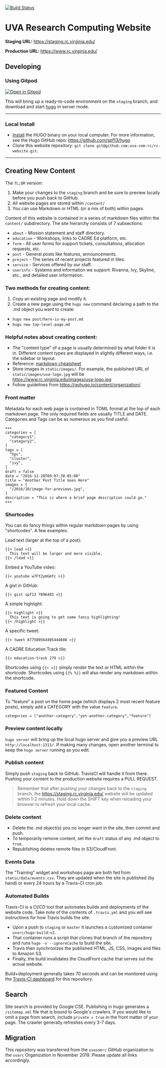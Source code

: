 [![Build Status](https://travis-ci.org/uvarc/rc-website.svg?branch=master)](https://travis-ci.org/uvarc/rc-website)

# UVA Research Computing Website

**Staging URL:**
https://staging.rc.virginia.edu/

**Production URL:**
https://www.rc.virginia.edu/

## Developing

### Using Gitpod

[![Open in Gitpod](https://gitpod.io/button/open-in-gitpod.svg)](https://gitpod.io/#https://github.com/uvarc/rc-website/tree/staging)

This will bring up a ready-to-code environment on the `staging` branch, and download and start [hugo](https://gohugo.io) in server mode.

- - -

### Local Install

* [Install](https://gohugo.io/overview/installing/) the HUGO binary on your local computer. For more information, see the Hugo GitHub repo: https://github.com/spf13/hugo
* Clone this website repository: `git clone git@github.com:uva-som-rc/rc-website.git`.

- - -

## Creating New Content

The `TL;DR` version:

1. Make your changes to the `staging` branch and be sure to preview locally before you push back to GitHub.
2. All website pages are stored within `/content/`
3. You can use Markdown or HTML (or a mix of both) within pages.

Content of this website is contained in a series of markdown files within the `content/` subdirectory. The site hierarchy consists of 7 subsections:

* `about` - Mission statement and staff directory.
* `education` - Workshops, links to CADRE Ed platform, etc.
* `form` - All user forms for support tickets, consultations, allocation requests, etc.
* `post` - General posts like features, announcements.
* `project` - The series of recent projects featured in tiles.
* `service` - Services offered by our staff.
* `userinfo` - Systems and information we support: Rivanna, Ivy, Skyline, etc., and detailed user information.

### Two methods for creating content:

1. Copy an existing page and modify it.
2. Create a new page using the `hugo new` command declaring a path to the .md object you want to create:
  * `hugo new post/here-is-my-post.md`
  * `hugo new top-level-page.md`
  
### Helpful notes about creating content:

  * The "content type" of a page is usually determined by what folder it is in. Different content types are displayed in slightly different ways, i.e. the sidebar or layout.
  * Reference: [markdown cheatsheet](https://github.com/adam-p/markdown-here/wiki/Markdown-Cheatsheet)
  * Store images in `static/images/`. For example, the published URL of `static/images/uva-logo.jpg` will be https://www.rc.virginia.edu/images/uva-logo.jpg
  * Follow guidelines from https://gohugo.io/content/organization/.

### Front matter

Metadata for each web page is contained in TOML format at the top of each markdown page. The only required fields are usually TITLE and DATE. Categories and Tags can be as numerous as you find useful.

    +++
    categories = [
      "category1",
      "category2",
    ]
    tags = [
      "hpc",
      "cluster",
      "ivy",
    ]
    draft = false
    date = "2016-12-20T09:07:38-05:00"
    title = "Another Post Title Goes Here"
    images = [
      "/2016/10/image-for-previews.jpg",
    ]
    description = "This is where a brief page description could go."
    +++

### Shortcodes

You can do fancy things within regular markdown pages by using "shortcodes". A few examples:

Lead text (larger at the top of a post):

    {{< lead >}}
      This text will be larger and more visible.
    {{< /lead >}}

Embed a YouTube video:

    {{< youtube w7Ft2ymGmfc >}}
    
A gist in GitHub:

    {{< gist spf13 7896402 >}}

A simple highlight:

    {{< highlight >}}
      This text is going to get some fancy highlighting!
    {{< /highlight >}}

A specific tweet:

    {{< tweet 877500564405444608 >}}

A CADRE Education Track tile:

    {{< education-track 279 >}}

Shortcodes using `{{< >}}` simply render the text or HTML within the shortcode. Shortcodes using `{{% %}}` will also render any markdown within the shortcode.


### Featured Content
To "feature" a post on the home page (which displays 2 most recent feature posts), simply add a CATEGORY with the value `feature`.

    categories = ["another-category","yet-another-category","feature"]

### Preview content locally
`hugo server` will bring up the local hugo server and give you a preview URL `http://localhost:1313/`. If making many changes, open another terminal to keep the `hugo server` running as you edit.

### Publish content
Simply push `staging` back to GitHub. TravisCI will handle it from there. Pushing your content to the production website requires a PULL REQUEST.

> Remember that after pushing your changes back to the `staging` branch, the https://staging.rc.virginia.edu/ website will be updated within 1-2 minutes. Hold down the SHIFT key when reloading your browser to refresh your local cache.

### Delete content
* Delete the .md object(s) you no longer want in the site, then commit and push.
* To temporarily remove content, set the `draft` status of any .md object to `true`.
* Republishing deletes remote files in S3/CloudFront.

### Events Data

The "Training" widget and workshops page are both fed from `static/data/events.csv`. They are updated when the site is published (by hand) or every 24 hours by a Travis-CI cron job.

### Automated Builds

Travis-CI is a CI/CD tool that automates builds and deployments of the website code. Take note of the contents of `.travis.yml` and you will see instructions for how Travis builds the site:
* Upon a push to `staging` or `master` it launches a customized container `uvarc/hugo-build:v2`.
* That container runs a script that clones that branch of the repository and runs `hugo -v --ignoreCache` to build the site.
* Travis then synchronizes the published HTML, JS, CSS, images and files to Amazon S3.
* Finally, the build invalidates the CloudFront cache that serves out the actual website.

Build+deployment generally takes 70 seconds and can be monitored using the [Travis-CI dashboard](https://travis-ci.org/uvarc/rc-website/builds) for this repository.

## Search

Site search is provided by Google CSE. Publishing in hugo generates a `/sitemap.xml` file that is bound to Google's crawlers. If you would like to omit a page from search, include `private = true` in the front matter of your page. The crawler generally refreshes every 3-7 days.

## Migration

This repository was transferred from the `uvasomrc` GitHub organization to the `uvarc` Organization in November 2019. Please update all links accordingly.
